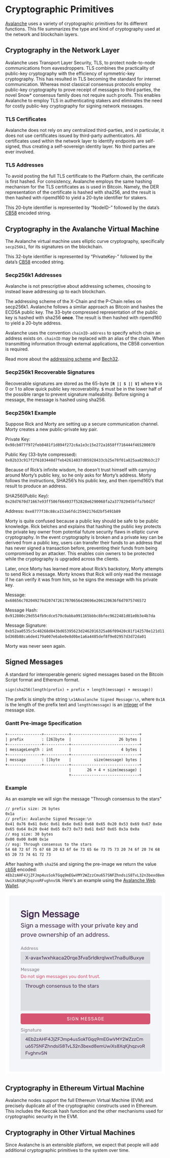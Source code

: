 # Cryptographic Primitives

[Avalanche](../../#avalanche) uses a variety of cryptographic primitives for its different functions. This file summarizes the type and kind of cryptography used at the network and blockchain layers.

## Cryptography in the Network Layer

Avalanche uses Transport Layer Security, TLS, to protect node-to-node communications from eavesdroppers. TLS combines the practicality of public-key cryptography with the efficiency of symmetric-key cryptography. This has resulted in TLS becoming the standard for internet communication. Whereas most classical consensus protocols employ public-key cryptography to prove receipt of messages to third parties, the novel Snow\* consensus family does not require such proofs. This enables Avalanche to employ TLS in authenticating stakers and eliminates the need for costly public-key cryptography for signing network messages.

### TLS Certificates

Avalanche does not rely on any centralized third-parties, and in particular, it does not use certificates issued by third-party authenticators. All certificates used within the network layer to identify endpoints are self-signed, thus creating a self-sovereign identity layer. No third parties are ever involved.

### TLS Addresses

To avoid posting the full TLS certificate to the Platform chain, the certificate is first hashed. For consistency, Avalanche employs the same hashing mechanism for the TLS certificates as is used in Bitcoin. Namely, the DER representation of the certificate is hashed with sha256, and the result is then hashed with ripemd160 to yield a 20-byte identifier for stakers.

This 20-byte identifier is represented by “NodeID-” followed by the data’s [CB58](https://support.avalabs.org/en/articles/4587395-what-is-cb58) encoded string.

## Cryptography in the Avalanche Virtual Machine

The Avalanche virtual machine uses elliptic curve cryptography, specifically `secp256k1`, for its signatures on the blockchain.

This 32-byte identifier is represented by “PrivateKey-” followed by the data’s [CB58](https://support.avalabs.org/en/articles/4587395-what-is-cb58) encoded string.

### Secp256k1 Addresses

Avalanche is not prescriptive about addressing schemes, choosing to instead leave addressing up to each blockchain.

The addressing scheme of the X-Chain and the P-Chain relies on secp256k1. Avalanche follows a similar approach as Bitcoin and hashes the ECDSA public key. The 33-byte compressed representation of the public key is hashed with sha256 **once**. The result is then hashed with ripemd160 to yield a 20-byte address.

Avalanche uses the convention `chainID-address` to specify which chain an address exists on. `chainID` may be replaced with an alias of the chain. When transmitting information through external applications, the CB58 convention is required.

Read more about the [addressing scheme](https://github.com/ava-labs/avalanche-docs/tree/94d2e4aeddbf91f89b830f9b44b4aa60089ac755/en/articles/4596397-what-is-an-address/README.md) and [Bech32](http://support.avalabs.org/en/articles/4587392-what-is-bech32).

### Secp256k1 Recoverable Signatures

Recoverable signatures are stored as the 65-byte **`[R || S || V]`** where **`V`** is 0 or 1 to allow quick public key recoverability. **`S`** must be in the lower half of the possible range to prevent signature malleability. Before signing a message, the message is hashed using sha256.

### Secp256k1 Example

Suppose Rick and Morty are setting up a secure communication channel. Morty creates a new public-private key pair.

Private Key: `0x98cb077f972feb0481f1d894f272c6a1e3c15e272a1658ff716444f465200070`

Public Key \(33-byte compressed\): `0x02b33c917f2f6103448d7feb42614037d05928433cb25e78f01a825aa829bb3c27`

Because of Rick’s infinite wisdom, he doesn’t trust himself with carrying around Morty’s public key, so he only asks for Morty’s address. Morty follows the instructions, SHA256’s his public key, and then ripemd160’s that result to produce an address.

SHA256\(Public Key\): `0x28d7670d71667e93ff586f664937f52828e6290068fa2a37782045bffa7b0d2f`

Address: `0xe8777f38c88ca153a6fdc25942176d2bf5491b89`

Morty is quite confused because a public key should be safe to be public knowledge. Rick belches and explains that hashing the public key protects the private key owner from potential future security flaws in elliptic curve cryptography. In the event cryptography is broken and a private key can be derived from a public key, users can transfer their funds to an address that has never signed a transaction before, preventing their funds from being compromised by an attacker. This enables coin owners to be protected while the cryptography is upgraded across the clients.

Later, once Morty has learned more about Rick’s backstory, Morty attempts to send Rick a message. Morty knows that Rick will only read the message if he can verify it was from him, so he signs the message with his private key.

Message: `0x68656c702049276d207472617070656420696e206120636f6d7075746572`

Message Hash: `0x912800c29d554fb9cdce579c0abba991165bbbc8bfec9622481d01e0b3e4b7da`

Message Signature: `0xb52aa0535c5c48268d843bd65395623d2462016325a86f09420c81f142578e121d11bd368b88ca6de4179a007e6abe0e8d0be1a6a4485def8f9e02957d3d72da01`

Morty was never seen again.

## Signed Messages

A standard for interoperable generic signed messages based on the Bitcoin Script format and Ethereum format.

```text
sign(sha256(length(prefix) + prefix + length(message) + message))
```

The prefix is simply the string `\x1AAvalanche Signed Message:\n`, where `0x1A` is the length of the prefix text and `length(message)` is an [integer](https://github.com/ava-labs/avalanche-docs/tree/bf68d22ddeb61d14663de69d8ec6b33d5f3d692b/build/references/serialization-primitives/README.md#integer) of the message size.

### Gantt Pre-image Specification

```text
+---------------+-----------+------------------------------+
| prefix        : [26]byte  |                     26 bytes |
+---------------+-----------+------------------------------+
| messageLength : int       |                      4 bytes |
+---------------+-----------+------------------------------+
| message       : []byte    |          size(message) bytes |
+---------------+-----------+------------------------------+
                            |       26 + 4 + size(message) |
                            +------------------------------+
```

### Example

As an example we will sign the message "Through consensus to the stars"

```text
// prefix size: 26 bytes
0x1a
// prefix: Avalanche Signed Message:\n
0x41 0x76 0x61 0x6c 0x61 0x6e 0x63 0x68 0x65 0x20 0x53 0x69 0x67 0x6e 0x65 0x64 0x20 0x4d 0x65 0x73 0x73 0x61 0x67 0x65 0x3a 0x0a
// msg size: 30 bytes
0x00 0x00 0x00 0x1e
// msg: Through consensus to the stars
54 68 72 6f 75 67 68 20 63 6f 6e 73 65 6e 73 75 73 20 74 6f 20 74 68 65 20 73 74 61 72 73
```

After hashing with `sha256` and signing the pre-image we return the value [cb58](https://support.avalabs.org/en/articles/4587395-what-is-cb58) encoded: `4Eb2zAHF4JjZFJmp4usSokTGqq9mEGwVMY2WZzzCmu657SNFZhndsiS8TvL32n3bexd8emUwiXs8XqKjhqzvoRFvghnvSN`. Here's an example using the [Avalanche Web Wallet](https://wallet.avax.network/wallet/advanced).

![](../../.gitbook/assets/sign-message.png)

## Cryptography in Ethereum Virtual Machine

Avalanche nodes support the full Ethereum Virtual Machine \(EVM\) and precisely duplicate all of the cryptographic constructs used in Ethereum. This includes the Keccak hash function and the other mechanisms used for cryptographic security in the EVM.

## Cryptography in Other Virtual Machines

Since Avalanche is an extensible platform, we expect that people will add additional cryptographic primitives to the system over time.

